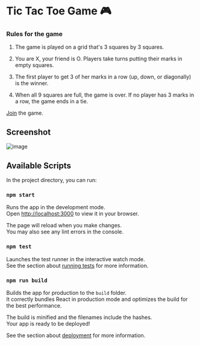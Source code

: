 # Tic Tac Toe Game  🎮

### Rules for the game 

1. The game is played on a grid that's 3 squares by 3 squares.

2. You are X, your friend is O. Players take turns putting their marks in empty squares.

3. The first player to get 3 of her marks in a row (up, down, or diagonally) is the winner.

4. When all 9 squares are full, the game is over. If no player has 3 marks in a row, the game ends in a tie.



[Join](https://ozerozturk.github.io/tic-tac-toe/index.html) the game.


## Screenshot

![image](https://user-images.githubusercontent.com/60944453/193472230-52146fed-35f5-46fb-b82b-49021812f1c8.png)

## Available Scripts

In the project directory, you can run:

### `npm start`

Runs the app in the development mode.\
Open [http://localhost:3000](http://localhost:3000) to view it in your browser.

The page will reload when you make changes.\
You may also see any lint errors in the console.

### `npm test`

Launches the test runner in the interactive watch mode.\
See the section about [running tests](https://facebook.github.io/create-react-app/docs/running-tests) for more information.

### `npm run build`

Builds the app for production to the `build` folder.\
It correctly bundles React in production mode and optimizes the build for the best performance.

The build is minified and the filenames include the hashes.\
Your app is ready to be deployed!

See the section about [deployment](https://facebook.github.io/create-react-app/docs/deployment) for more information.

